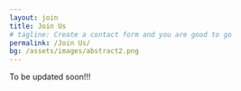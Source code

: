 ```yaml
---
layout: join
title: Join Us
# tagline: Create a contact form and you are good to go
permalink: /Join Us/
bg: /assets/images/abstract2.png
---
```



To be updated soon!!!
